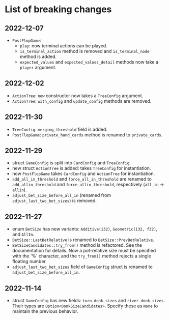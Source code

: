 # List of breaking changes

## 2022-12-07

- `PostFlopGame`:
  - `play`: now terminal actions can be played.
  - `is_terminal_action` method is removed and `is_terminal_node` method is added.
  - `expected_values` and `expected_values_detail` methods now take a `player` argument.

## 2022-12-02

- `ActionTree`: `new` constructor now takes a `TreeConfig` argument.
- `ActionTree`: `with_config` and `update_config` methods are removed.

## 2022-11-30

- `TreeConfig`: `merging_threshold` field is added.
- `PostFlopGame`: `private_hand_cards` method is renamed to `private_cards`.

## 2022-11-29

- struct `GameConfig` is split into `CardConfig` and `TreeConfig`.
- new struct `ActionTree` is added: takes `TreeConfig` for instantiation.
- now `PostFlopGame` takes `CardConfig` and `ActionTree` for instantiation.
- `add_all_in_threshold` and `force_all_in_threshold` are renamed to `add_allin_threshold` and `force_allin_threshold`, respectively (`all_in` -> `allin`).
- `adjust_bet_size_before_all_in` (renamed from `adjust_last_two_bet_sizes`) is removed.

## 2022-11-27

- enum `BetSize` has new variants: `Additive(i32)`, `Geometric(i32, f32)`, and `AllIn`.
- `BetSize::LastBetRelative` is renamed to `BetSize::PrevBetRelative`.
- `BetSizeCandidates::try_from()` method is refactored. See the documentation for details. Now a pot-relative size must be specified with the '%' character, and the `try_from()` method rejects a single floating number.
- `adjust_last_two_bet_sizes` field of `GameConfig` struct is renamed to `adjust_bet_size_before_all_in`.

## 2022-11-14

- struct `GameConfig` has new fields: `turn_donk_sizes` and `river_donk_sizes`. Their types are `Option<DonkSizeCandidates>`. Specify these as `None` to maintain the previous behavior.
